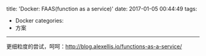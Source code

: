 title: 'Docker: FAAS(function as a service)'
date: 2017-01-05 00:44:49
tags:
- Docker
categories:
- 方案
---

更细粒度的尝试，呵呵：http://blog.alexellis.io/functions-as-a-service/
